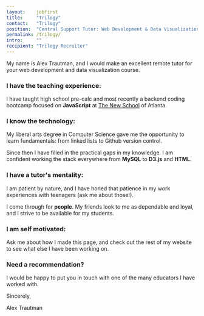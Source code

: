 ```yaml
---
layout:    jobfirst
title:     "Trilogy"
contact:   "Trilogy"
position:  "Central Support Tutor: Web Development & Data Visualization"
permalink: /trilogy/
intro:     ""
recipient: "Trilogy Recruiter"
---
```

<p>
	My name is Alex Trautman, and I would make an excellent remote tutor for your web development and data visualization course.
</p>
<h3 class="font-marker">I have the teaching experience:</h3>
<p>
	I have taught high school pre-calc and most recently a backend coding bootcamp focused on <strong>JavaScript</strong> at <a href="" target="_blank">The New School</a> of Atlanta.
</p>
<h3 class="font-marker">I know the technology:</h3>
<p>
	My liberal arts degree in Computer Science gave me the opportunity to learn fundamentals: from linked lists to Github version control.
</p>
<p>
	Since then I have filled in the practical gaps in my knowledge. I am confident working the stack everywhere from <strong>MySQL</strong> to <strong>D3.js</strong> and <strong>HTML</strong>.
</p>
<h3 class="font-marker">I have a tutor's mentality:</h3>
<p>
	I am patient by nature, and I have honed that patience in my work experiences with teenagers (ask me about those!).
</p>
<p>
	I come through for <strong>people</strong>. My friends look to me as dependable and loyal, and I strive to be available for my students.
</p>
<h3 class="font-marker">I am self motivated:</h3>
<p>
	Ask me about how I made this page, and check out the rest of my website to see what else I have been working on. 
</p>
<h3 class="font-marker">Need a recommendation?</h3>
<p>
	I would be happy to put you in touch with one of the many educators I have worked with.
</p>
<p>
	Sincerely,
</p>
<div class="signature font-marker">
	Alex Trautman
</div>
